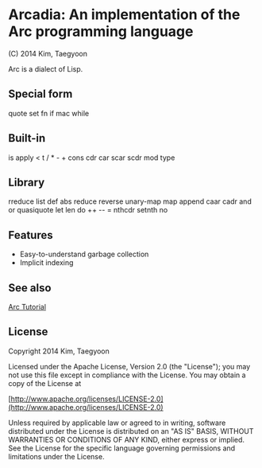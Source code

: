 # Arcadia: An implementation of the Arc programming language #

(C) 2014 Kim, Taegyoon

Arc is a dialect of Lisp.

## Special form
quote set fn if mac while

## Built-in
is apply < t / * - + cons cdr car scar scdr mod type

## Library
rreduce list def abs reduce reverse unary-map map append caar cadr and or quasiquote let len do ++ -- = nthcdr setnth no

## Features
* Easy-to-understand garbage collection
* Implicit indexing

## See also
[Arc Tutorial](http://old.ycombinator.com/arc/tut.txt)

## License ##

   Copyright 2014 Kim, Taegyoon

   Licensed under the Apache License, Version 2.0 (the "License");
   you may not use this file except in compliance with the License.
   You may obtain a copy of the License at

   [http://www.apache.org/licenses/LICENSE-2.0](http://www.apache.org/licenses/LICENSE-2.0)

   Unless required by applicable law or agreed to in writing, software
   distributed under the License is distributed on an "AS IS" BASIS,
   WITHOUT WARRANTIES OR CONDITIONS OF ANY KIND, either express or implied.
   See the License for the specific language governing permissions and
   limitations under the License.

